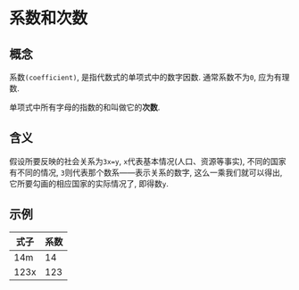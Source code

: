 # 系数和次数

## 概念

系数`(coefficient)`, 是指代数式的单项式中的数字因数. 通常系数不为`0`, 应为有理数.

单项式中所有字母的指数的和叫做它的**次数**.

## 含义

假设所要反映的社会关系为`3x=y`, `x`代表基本情况(人口、资源等事实), 不同的国家有不同的情况, `3`则代表那个数系——表示关系的数字, 这么一乘我们就可以得出, 它所要勾画的相应国家的实际情况了, 即得数`y`.

## 示例

式子  | 系数
---- | -----
14m  | 14
123x | 123